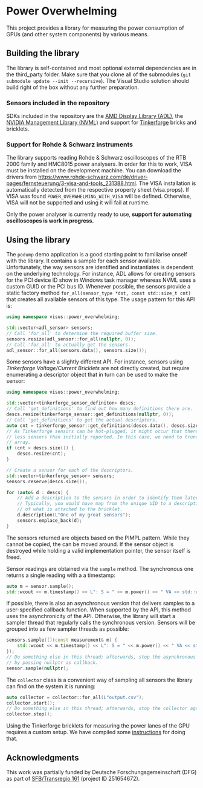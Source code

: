 # Power Overwhelming
This project provides a library for measuring the power consumption of GPUs (and other system components) by various means.


## Building the library
The library is self-contained and most optional external dependencies are in the third_party folder. Make sure that you clone all of the submodules (`git submodule update --init --recursive`). The Visual Studio solution should build right of the box without any further preparation.

### Sensors included in the repository
SDKs included in the repository are the [AMD Display Library (ADL)](https://github.com/GPUOpen-LibrariesAndSDKs/display-library), the [NVIDIA Management Library (NVML)](https://developer.nvidia.com/nvidia-management-library-nvml) and support for [Tinkerforge](https://github.com/Tinkerforge) bricks and bricklets.

### Support for Rohde & Schwarz instruments
The library supports reading Rohde & Schwarz oscilloscopes of the RTB 2000 family and HMC8015 power analysers. In order for this to work, VISA must be installed on the development machine. You can download the drivers from https://www.rohde-schwarz.com/de/driver-pages/fernsteuerung/3-visa-and-tools_231388.html. The VISA installation is automatically detected from the respective property sheet (visa.props). If VISA was found `POWER_OVERWHELMING_WITH_VISA` will be defined. Otherwise, VISA will not be supported and using it will fail at runtime.

Only the power analyser is currently ready to use, **support for automating oscilloscopes is work in progress.**

## Using the library
The `podump` demo application is a good starting point to familiarise onself with the library. It contains a sample for each sensor available. Unfortunately, the way sensors are identified and instantiates is dependent on the underlying technology. For instance, ADL allows for creating sensors for the PCI device ID show in Windows task manager whereas NVML uses a custom GUID or the PCI bus ID. Whenever possible, the sensors provide a static factory method `for_all(sensor_type *dst, const std::size_t cnt)` that creates all available sensors of this type. The usage pattern for this API is:
```c++
using namespace visus::power_overwhelming;

std::vector<adl_sensor> sensors;
// Call 'for_all' to determine the required buffer size.
sensors.resize(adl_sensor::for_all(nullptr, 0));
// Call 'for_all' to actually get the sensors.
adl_sensor::for_all(sensors.data(), sensors.size());
```

Some sensors have a slightly different API. For instance, sensors using *Tinkerforge Voltage/Current Bricklets* are not directly created, but require enumerating a descriptor object that in turn can be used to make the sensor:
```c++
using namespace visus::power_overwhelming;

std::vector<tinkerforge_sensor_definiton> descs;
// Call 'get_definitions' to find out how many definitions there are.
descs.resize(tinkerforge_sensor::get_definitions(nullptr, 0));
// Call 'get_definitions' to get the actual descriptors.
auto cnt = tinkerforge_sensor::get_definitions(descs.data(), descs.size());
// As Tinkerforge sensors can be hot-plugged, it might occur that there are now
// less sensors than initially reported. In this case, we need to truncate the
// array.
if (cnt < descs.size()) {
    descs.resize(cnt);
}

// Create a sensor for each of the descriptors.
std::vector<tinkerforge_sensor> sensors;
sensors.reserve(descs.size());

for (auto& d : descs) {
    // Add a description to the sensors in order to identify them later.
    // Typically, you would have map from the unique UID to a description
    // of what is attached to the bricklet.
    d.description(L"One of my great sensors");
    sensors.emplace_back(d);
}
```

The sensors returned are objects based on the PIMPL pattern. While they cannot be copied, the can be moved around. If the sensor object is destroyed while holding a valid implementation pointer, the sensor itself is freed.

Sensor readings are obtained via the `sample` method. The synchronous one returns a single reading with a a timestamp:
```c++
auto m = sensor.sample();
std::wcout << m.timestamp() << L": S = " << m.power() << " VA << std::endl;
```

If possible, there is also an asynchronous version that delivers samples to a user-specified callback function. When supported by the API, this method uses the asynchronicity of the API. Otherwise, the library will start a sampler thread that regularly calls the synchronous version. Sensors will be grouped into as few sampler threads as possible:
```c++
sensors.sample([](const measurement& m) {
    std::wcout << m.timestamp() << L": S = " << m.power() << " VA << std::endl;
});
// Do something else in this thread; afterwards, stop the asynchronous sampling
// by passing nullptr as callback.
sensor.sample(nullptr);
```

The `collector` class is a convenient way of sampling all sensors the library can find on the system it is running:
```c++
auto collector = collector::for_all(L"output.csv");
collector.start();
// Do something else in this thread; afterwards, stop the collector again.
collector.stop();
```

Using the Tinkerforge bricklets for measuring the power lanes of the GPU requires a custom setup. We have compiled some [instructions](docs/HARDWARE.md) for doing that.

## Acknowledgments
This work was partially funded by Deutsche Forschungsgemeinschaft (DFG) as part of [SFB/Transregio 161](https://www.sfbtrr161.de) (project ID 251654672).

